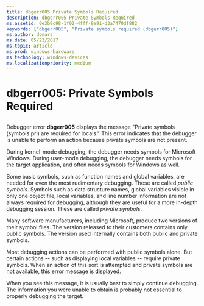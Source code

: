 ```yaml
---
title: dbgerr005 Private Symbols Required
description: dbgerr005 Private Symbols Required
ms.assetid: 0e3b9c98-1f02-4fff-9a91-d3a7470df882
keywords: ["dbgerr005", "Private symbols required (dbgerr005)"]
ms.author: domars
ms.date: 05/23/2017
ms.topic: article
ms.prod: windows-hardware
ms.technology: windows-devices
ms.localizationpriority: medium
---
```


# dbgerr005: Private Symbols Required


## <span id="ddk_dbgerr005_dbg"></span><span id="DDK_DBGERR005_DBG"></span>


Debugger error **dbgerr005** displays the message "Private symbols (symbols.pri) are required for locals." This error indicates that the debugger is unable to perform an action because private symbols are not present.

During kernel-mode debugging, the debugger needs symbols for Microsoft Windows. During user-mode debugging, the debugger needs symbols for the target application, and often needs symbols for Windows as well.

Some basic symbols, such as function names and global variables, are needed for even the most rudimentary debugging. These are called *public symbols*. Symbols such as data structure names, global variables visible in only one object file, local variables, and line number information are not always required for debugging, although they are useful for a more in-depth debugging session. These are called *private symbols*.

Many software manufacturers, including Microsoft, produce two versions of their symbol files. The version released to their customers contains only public symbols. The version used internally contains both public and private symbols.

Most debugging actions can be performed with public symbols alone. But certain actions -- such as displaying local variables -- require private symbols. When an action of this sort is attempted and private symbols are not available, this error message is displayed.

When you see this message, it is usually best to simply continue debugging. The information you were unable to obtain is probably not essential to properly debugging the target.

 

 





